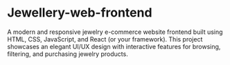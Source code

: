 # Jewellery-web-frontend
A modern and responsive jewelry e-commerce website frontend built using HTML, CSS, JavaScript, and React (or your framework). This project showcases an elegant UI/UX design with interactive features for browsing, filtering, and purchasing jewelry products.
